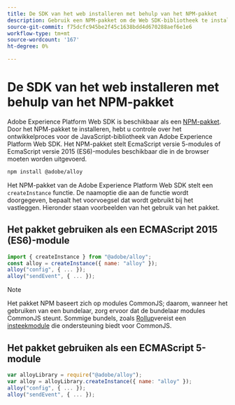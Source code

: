 ```yaml
---
title: De SDK van het web installeren met behulp van het NPM-pakket
description: Gebruik een NPM-pakket om de Web SDK-bibliotheek te installeren en ernaar te verwijzen.
source-git-commit: f75dcfc945be2f45c1638bdd4d670288aef6e1e6
workflow-type: tm+mt
source-wordcount: '167'
ht-degree: 0%

---
```



# De SDK van het web installeren met behulp van het NPM-pakket

Adobe Experience Platform Web SDK is beschikbaar als een [NPM-pakket](https://www.npmjs.com). Door het NPM-pakket te installeren, hebt u controle over het ontwikkelproces voor de JavaScript-bibliotheek van Adobe Experience Platform Web SDK. Het NPM-pakket stelt EcmaScript versie 5-modules of EcmaScript versie 2015 (ES6)-modules beschikbaar die in de browser moeten worden uitgevoerd.

```bash
npm install @adobe/alloy
```

Het NPM-pakket van de Adobe Experience Platform Web SDK stelt een `createInstance` functie. De naamoptie die aan de functie wordt doorgegeven, bepaalt het voorvoegsel dat wordt gebruikt bij het vastleggen. Hieronder staan voorbeelden van het gebruik van het pakket.

## Het pakket gebruiken als een ECMAScript 2015 (ES6)-module

```js
import { createInstance } from "@adobe/alloy";
const alloy = createInstance({ name: "alloy" });
alloy("config", { ... });
alloy("sendEvent", { ... });
```

>[!NOTE]
>
>Het pakket NPM baseert zich op modules CommonJS; daarom, wanneer het gebruiken van een bundelaar, zorg ervoor dat de bundelaar modules CommonJS steunt. Sommige bundels, zoals [Rollup](https://rollupjs.org)vereist een [insteekmodule](https://www.npmjs.com/package/@rollup/plugin-commonjs) die ondersteuning biedt voor CommonJS.

## Het pakket gebruiken als een ECMAScript 5-module

```js
var alloyLibrary = require("@adobe/alloy");
var alloy = alloyLibrary.createInstance({ name: "alloy" });
alloy("config", { ... });
alloy("sendEvent", { ... });
```
